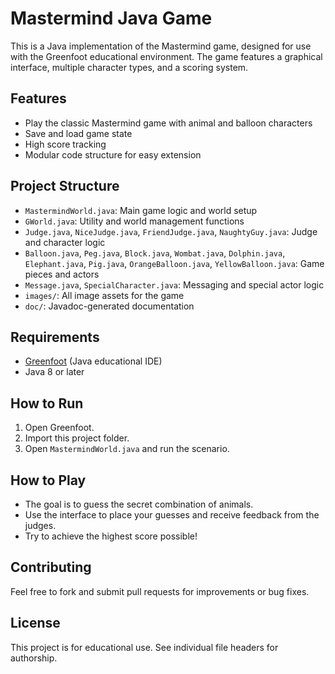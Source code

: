 # Mastermind Java Game

This is a Java implementation of the Mastermind game, designed for use with the Greenfoot educational environment. The game features a graphical interface, multiple character types, and a scoring system.

## Features
- Play the classic Mastermind game with animal and balloon characters
- Save and load game state
- High score tracking
- Modular code structure for easy extension

## Project Structure
- `MastermindWorld.java`: Main game logic and world setup
- `GWorld.java`: Utility and world management functions
- `Judge.java`, `NiceJudge.java`, `FriendJudge.java`, `NaughtyGuy.java`: Judge and character logic
- `Balloon.java`, `Peg.java`, `Block.java`, `Wombat.java`, `Dolphin.java`, `Elephant.java`, `Pig.java`, `OrangeBalloon.java`, `YellowBalloon.java`: Game pieces and actors
- `Message.java`, `SpecialCharacter.java`: Messaging and special actor logic
- `images/`: All image assets for the game
- `doc/`: Javadoc-generated documentation

## Requirements
- [Greenfoot](https://www.greenfoot.org/) (Java educational IDE)
- Java 8 or later

## How to Run
1. Open Greenfoot.
2. Import this project folder.
3. Open `MastermindWorld.java` and run the scenario.

## How to Play
- The goal is to guess the secret combination of animals.
- Use the interface to place your guesses and receive feedback from the judges.
- Try to achieve the highest score possible!

## Contributing
Feel free to fork and submit pull requests for improvements or bug fixes.

## License
This project is for educational use. See individual file headers for authorship. 